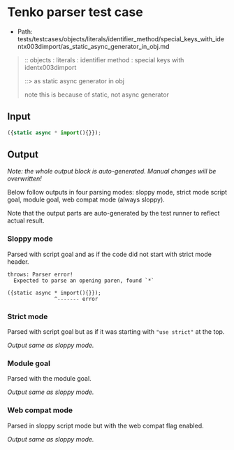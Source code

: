 # Tenko parser test case

- Path: tests/testcases/objects/literals/identifier_method/special_keys_with_identx003dimport/as_static_async_generator_in_obj.md

> :: objects : literals : identifier method : special keys with identx003dimport
>
> ::> as static async generator in obj
>
> note this is because of static, not async generator

## Input

`````js
({static async * import(){}});
`````

## Output

_Note: the whole output block is auto-generated. Manual changes will be overwritten!_

Below follow outputs in four parsing modes: sloppy mode, strict mode script goal, module goal, web compat mode (always sloppy).

Note that the output parts are auto-generated by the test runner to reflect actual result.

### Sloppy mode

Parsed with script goal and as if the code did not start with strict mode header.

`````
throws: Parser error!
  Expected to parse an opening paren, found `*`

({static async * import(){}});
               ^------- error
`````

### Strict mode

Parsed with script goal but as if it was starting with `"use strict"` at the top.

_Output same as sloppy mode._

### Module goal

Parsed with the module goal.

_Output same as sloppy mode._

### Web compat mode

Parsed in sloppy script mode but with the web compat flag enabled.

_Output same as sloppy mode._
